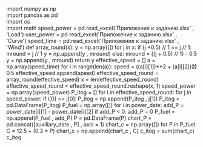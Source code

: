 import numpy as np       
import pandas as pd      
import os  
import math
speed_power = pd.read_excel('Приложение к заданию.xlsx' , 'Load')
user_power = pd.read_excel('Приложение к заданию.xlsx' , 'Сurve')
speed_time = pd.read_excel('Приложение к заданию.xlsx' , 'Wind')
def array_round(x):
    y = np.array([])
    for j in x:
        if (j +0.5) // 1 == j // 1:
            mround = j // 1 
            y = np.append(y , mround)
        else:
            mround = ((j + 0.5) // 1) - 0.5
            y = np.append(y , mround)
    return y
effective_speed = []
a = np.array(speed_time)
for i in range(len(a)):
    speed = ((a[i][1])**2 + (a[i][2])**2)** 0.5
    effective_speed.append(speed)
effective_speed_round = array_round(effective_speed)
x = len(effective_speed_round)
effective_speed_round = effective_speed_round.reshape(x, 1)
speed_power = np.array(speed_power)
P_itog = []
for i in effective_speed_round:
    for j in speed_power:
        if i[0] == j[0]:
            P_itog = np.append(P_itog , j[1])
P_itog = pd.DataFrame(P_itog)
P_fuel = np.array([])
for i in power_date:
    add_P = power_date[i][1] - power_date[i][2]
    if add_P < 0:
        add_P = 0
    P_fuel = np.append(P_fuel , add_P)
P  = pd.DataFrame(P)
chart_P = pd.concat([auxiliary_date , P] , axis = 1)
chart_c = np.array([])
for P in P_fuel:
    C = 12.5 + (0.2 * P)
    chart_c = np.append(chart_c , C)
c_itog = sum(chart_c)
c_itog

